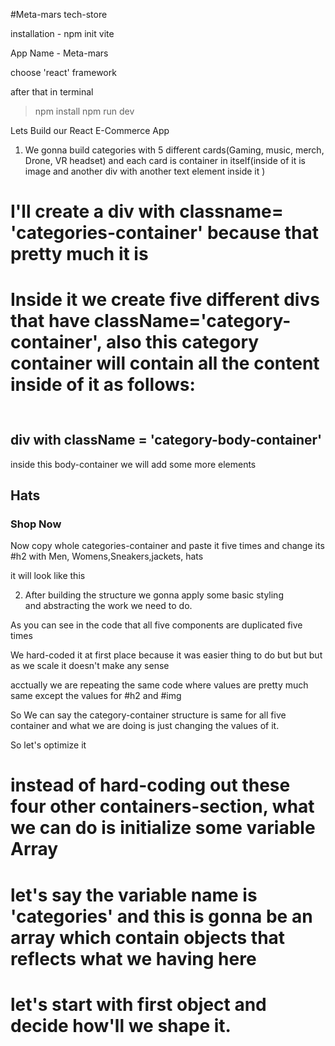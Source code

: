 #Meta-mars tech-store

installation - npm init vite

App Name - Meta-mars

choose 'react' framework

after that in terminal
> npm install
>npm run dev

Lets Build our React E-Commerce App

1. We gonna build categories with 5 different cards(Gaming, music, merch, Drone, VR headset) and each card is container in itself(inside of it is image and another div with another text element inside it )

# I'll create a div with classname= 'categories-container' because that pretty much it is 

# Inside it we create five different divs that have className='category-container', also this category container will contain all the content inside of it as follows:

## <img>
## div with className = 'category-body-container'
inside this body-container we will add some more elements
### <h2>Hats</h2>
### <p>Shop Now</p>

Now copy whole categories-container  and paste it five times and change its #h2 with Men, Womens,Sneakers,jackets, hats

it will look like this

<!-- <div className="categories-container">
    <div className='category-container'>
     {/* <img/> */}
     <div className='category-body-container'>
      <h2>Hats</h2>
      <p>Shop Now</p>
     </div>
    </div>
   </div> -->


 2. After building the structure we gonna apply some basic styling  
and abstracting the work we need to do.

As you can see in the code that all five components are duplicated five times

<!-- <div className="categories-container">
    <div className='category-container'>
     {/* <img/> */}
     <div className='category-body-container'>
      <h2>Hats</h2>
      <p>Shop Now</p>
     </div>
    </div>
    <div className='category-container'>
     {/* <img/> */}
     <div className='category-body-container'>
      <h2>Sneakers</h2>
      <p>Shop Now</p>
     </div>
    </div>
    <div className='category-container'>
     {/* <img/> */}
     <div className='category-body-container'>
      <h2>Jackets</h2>
      <p>Shop Now</p>
     </div>
    </div>
    <div className='category-container'>
     {/* <img/> */}
     <div className='category-body-container'>
      <h2>Men</h2>
      <p>Shop Now</p>
     </div>
    </div>
    <div className='category-container'>
     {/* <img/> */}
     <div className='category-body-container'>
      <h2>Women</h2>
      <p>Shop Now</p>
     </div>
    </div>
   </div> -->

We hard-coded it at first place because it was easier thing to do but but but as we scale it doesn't make any sense

acctually we are repeating the same code where values are pretty much same except the values for #h2 and #img

So We can say the category-container structure is same for all five container and what we are doing is just changing the values of it.

So let's optimize it

# instead of hard-coding out these four other containers-section, what we can do is initialize some variable Array

# let's say the variable name is 'categories' and this is gonna be an array which contain objects that reflects what we having here

# let's start with first object and decide how'll we shape it.


